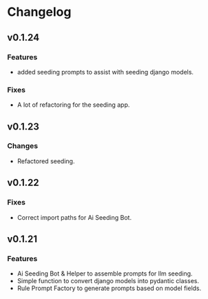 # Changelog

## v0.1.24

### Features

- added seeding prompts to assist with seeding django models.

### Fixes

- A lot of refactoring for the seeding app.

## v0.1.23

### Changes
- Refactored seeding.

## v0.1.22

### Fixes
- Correct import paths for Ai Seeding Bot.

## v0.1.21
### Features
- Ai Seeding Bot & Helper to assemble prompts for llm seeding. 
- Simple function to convert django models into pydantic classes.
- Rule Prompt Factory to generate prompts based on model fields. 